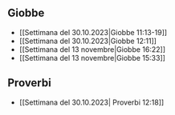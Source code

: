 ## Giobbe
- [[Settimana del 30.10.2023|Giobbe 11:13-19]]
- [[Settimana del 30.10.2023|Giobbe 12:11]]
- [[Settimana del 13 novembre|Giobbe 16:22]]
- [[Settimana del 13 novembre|Giobbe 15:33]]
## Proverbi
- [[Settimana del 30.10.2023| Proverbi 12:18]]
